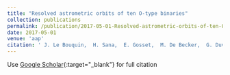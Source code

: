 ```yaml
---
title: "Resolved astrometric orbits of ten O-type binaries"
collection: publications
permalink: /publication/2017-05-01-Resolved-astrometric-orbits-of-ten-O-type-binaries
date: 2017-05-01
venue: 'aap'
citation: ' J. Le Bouquin,  H. Sana,  E. Gosset,  M. De Becker,  G. Duvert,  O. Absil,  F. Anthonioz,  J. Berger,  S. Ertel,  R. Grellmann,  S. Guieu,  P. Kervella,  M. Rabus,  M. Willson, &quot;Resolved astrometric orbits of ten O-type binaries.&quot; aap, 2017.'
---
```

Use [Google Scholar](https://scholar.google.com/scholar?q=Resolved+astrometric+orbits+of+ten+O+type+binaries){:target="_blank"} for full citation
